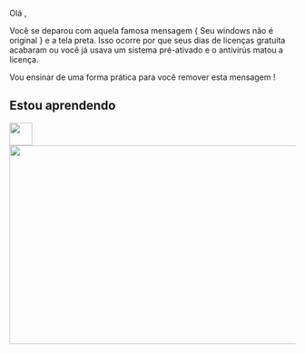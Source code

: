 Olá ,

Você se deparou com aquela famosa mensagem { Seu windows não é original } e a tela preta. 
Isso ocorre por que seus dias de licenças gratuíta acabaram ou você já usava um sistema pré-ativado e o antivirús matou a licença.

Vou ensinar de uma forma prática para você remover esta mensagem !

## Estou aprendendo
<img src="https://cdn.jsdelivr.net/gh/devicons/devicon/icons/java/java-original.svg" width="40" height="40"/> 


<img src="https://i.postimg.cc/4NWZj2KX/20150310-140015.jpg" width="600" height="350"/>



